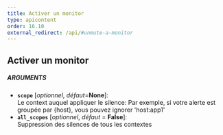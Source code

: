 ```yaml
---
title: Activer un monitor
type: apicontent
order: 16.10
external_redirect: /api/#unmute-a-monitor
---
```


## Activer un monitor

##### ARGUMENTS
* **`scope`** [*optionnel*, *défaut*=**None**]:  
    Le context auquel appliquer le silence:
    Par exemple, si votre alerte est groupée par {host}, vous pouvez ignorer 'host:app1'
* **`all_scopes`** [*optionnel*, *défaut* = **False**]:  
    Suppression des silences de tous les contextes